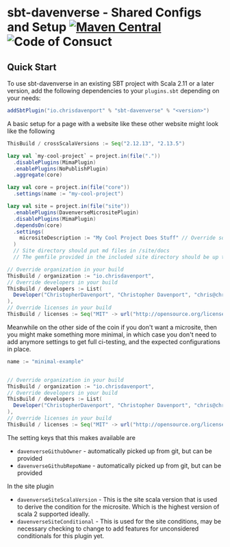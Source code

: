 # sbt-davenverse - Shared Configs and Setup [![Maven Central](https://maven-badges.herokuapp.com/maven-central/io.chrisdavenport/sbt-davenverse_2.12_1.0/badge.svg)](https://maven-badges.herokuapp.com/maven-central/io.chrisdavenport/sbt-davenverse_2.12_1.0) ![Code of Consuct](https://img.shields.io/badge/Code%20of%20Conduct-Scala-blue.svg)


## Quick Start

To use sbt-davenverse in an existing SBT project with Scala 2.11 or a later version, add the following dependencies to your
`plugins.sbt` depending on your needs:

```scala
addSbtPlugin("io.chrisdavenport" % "sbt-davenverse" % "<version>")
```

A basic setup for a page with a website like these other website might look like the following 


```sbt
ThisBuild / crossScalaVersions := Seq("2.12.13", "2.13.5")

lazy val `my-cool-project` = project.in(file("."))
  .disablePlugins(MimaPlugin)
  .enablePlugins(NoPublishPlugin)
  .aggregate(core)

lazy val core = project.in(file("core"))
  .settings(name := "my-cool-project")

lazy val site = project.in(file("site"))
  .enablePlugins(DavenverseMicrositePlugin)
  .disablePlugins(MimaPlugin)
  .dependsOn(core)
  .settings(
    micrositeDescription := "My Cool Project Does Stuff" // Override so your site has cool stuff on it.
  )
  // Site directory should put md files in /site/docs
  // The gemfile provided in the included site directory should be up to date for it.

// Override organization in your build
ThisBuild / organization := "io.chrisdavenport",
// Override developers in your build
ThisBuild / developers := List(
  Developer("ChristopherDavenport", "Christopher Davenport", "chris@christopherdavenport.tech", url("https://github.com/ChristopherDavenport"))
),
// Override licenses in your build
ThisBuild / licenses := Seq("MIT" -> url("http://opensource.org/licenses/MIT")),
```

Meanwhile on the other side of the coin if you don't want a microsite, then you might make something more minimal, in which case you don't need to add anymore settings to get full ci-testing, and the expected configurations in place.


```sbt
name := "minimal-example"


// Override organization in your build
ThisBuild / organization := "io.chrisdavenport",
// Override developers in your build
ThisBuild / developers := List(
  Developer("ChristopherDavenport", "Christopher Davenport", "chris@christopherdavenport.tech", url("https://github.com/ChristopherDavenport"))
),
// Override licenses in your build
ThisBuild / licenses := Seq("MIT" -> url("http://opensource.org/licenses/MIT")),
```


The setting keys that this makes available are

- `davenverseGithubOwner` - automatically picked up from git, but can be provided
- `davenverseGithubRepoName` - automatically picked up from git, but can be provided

In the site plugin

- `davenverseSiteScalaVersion` - This is the site scala version that is used to derive the condition for the microsite. Which is the highest version of scala 2 supported ideally.
- `davenverseSiteConditional` - This is used for the site conditions, may be necessary checking to change to add features for unconsidered conditionals for this plugin yet.
